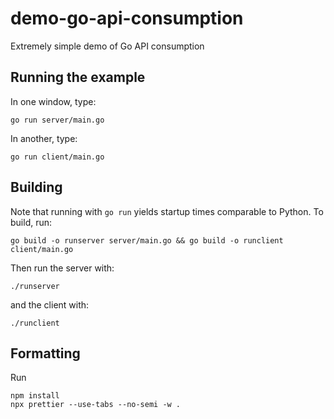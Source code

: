 # demo-go-api-consumption

Extremely simple demo of Go API consumption

## Running the example

In one window, type:

```
go run server/main.go
```

In another, type:

```
go run client/main.go
```

## Building

Note that running with `go run` yields startup times comparable to Python. To build, run:

```
go build -o runserver server/main.go && go build -o runclient client/main.go
```

Then run the server with:

```
./runserver
```

and the client with:

```
./runclient
```

## Formatting

Run

```
npm install
npx prettier --use-tabs --no-semi -w .
```
